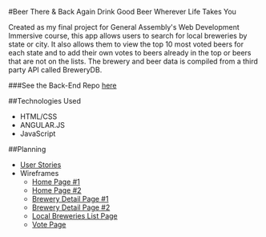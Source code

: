 #Beer There & Back Again
Drink Good Beer Wherever Life Takes You

Created as my final project for General Assembly's Web Development Immersive course, this app allows users to search for local breweries by state or city. It also allows them to view the top 10 most voted beers for each state and to add their own votes to beers already in the top or beers that are not on the lists. The brewery and beer data is compiled from a third party API called BreweryDB.

###See the Back-End Repo [here](https://github.com/tiffboors29/project_4_api)


##Technologies Used
- HTML/CSS
- ANGULAR.JS
- JavaScript


##Planning
- [User Stories](planning-docs/user-stories.txt)
- Wireframes
  - [Home Page #1](planning-docs/wireframes/home.html.png)
  - [Home Page #2](planning-docs/wireframes/home2.html.png)
  - [Brewery Detail Page #1](planning-docs/wireframes/brewery-detail.html.png)
  - [Brewery Detail Page #2](planning-docs/wireframes/brewery-detail2.html.png)
  - [Local Breweries List Page](planning-docs/wireframes/local-breweries-list.html.png)
  - [Vote Page](planning-docs/wireframes/vote.html.png)
